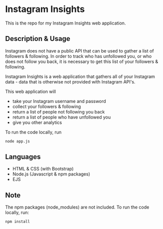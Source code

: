 # Instagram Insights
This is the repo for my Instagram Insights web application.

## Description & Usage
Instagram does not have a public API that can be used to gather a list of followers & following. In order to track who has unfollowed you, or who does not follow you back, it is necessary to get this list of your followers & following.

Instagram Insights is a web application that gathers all of your Instagram data - data that is otherwise not provided with Instagram API's. 

This web application will
- take your Instagram username and password
- collect your followers & following
- return a list of people not following you back
- return a list of people who have unfollowed you
- give you other analytics

To run the code locally, run 
```bash
node app.js
```

## Languages
- HTML & CSS (with Bootstrap)
- Node.js (Javascript & npm packages)
- EJS

## Note
The npm packages (node_modules) are not included. To run the code locally, run: 
```bash
npm install
```
